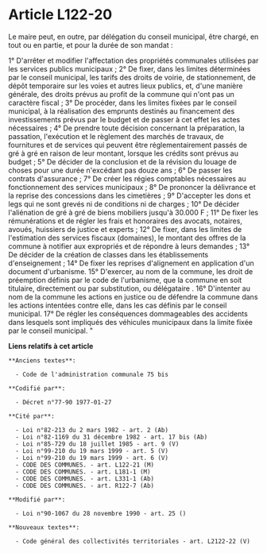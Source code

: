 # Article L122-20

Le maire peut, en outre, par délégation du conseil municipal, être chargé, en tout ou en partie, et pour la durée de son
mandat :

1° D'arrêter et modifier l'affectation des propriétés communales utilisées par les services publics municipaux ;        2° De
fixer, dans les limites déterminées par le conseil municipal, les tarifs des droits de voirie, de stationnement, de dépôt
temporaire sur les voies et autres lieux publics, et, d'une manière générale, des droits prévus au profit de la commune qui
n'ont pas un caractère fiscal ;        3° De procéder, dans les limites fixées par le conseil municipal, à la réalisation des
emprunts destinés au financement des investissements prévus par le budget et de passer à cet effet les actes nécessaires ;
4° De prendre toute décision concernant la préparation, la passation, l'exécution et le règlement des marchés de travaux, de
fournitures et de services qui peuvent être réglementairement passés de gré à gré en raison de leur montant, lorsque les
crédits sont prévus au budget ;        5° De décider de la conclusion et de la révision du louage de choses pour une durée
n'excédant pas douze ans ;        6° De passer les contrats d'assurance ;        7° De créer les régies comptables
nécessaires au fonctionnement des services municipaux ;        8° De prononcer la délivrance et la reprise des concessions
dans les cimetières ;        9° D'accepter les dons et legs qui ne sont grevés ni de conditions ni de charges ;        10° De
décider l'aliénation de gré à gré de biens mobiliers jusqu'à 30.000 F ;        11° De fixer les rémunérations et de régler
les frais et honoraires des avocats, notaires, avoués, huissiers de justice et experts ;        12° De fixer, dans les
limites de l'estimation des services fiscaux (domaines), le montant des offres de la commune à notifier aux expropriés et de
répondre à leurs demandes ;        13° De décider de la création de classes dans les établissements d'enseignement ;
14° De fixer les reprises d'alignement en application d'un document d'urbanisme.        15° D'exercer, au nom de la commune,
les droit de préemption définis par le code de l'urbanisme, que la commune en soit titulaire, directement  ou par
substitution, ou délégataire .        16° D'intenter au nom de la commune les actions en justice ou de défendre  la commune
dans les actions intentées contre elle, dans les cas définis par le conseil municipal.        17° De régler les conséquences
dommageables des accidents dans lesquels sont impliqués des véhicules municipaux dans la limite fixée par le conseil
municipal. "

**Liens relatifs à cet article**

	**Anciens textes**:

	  - Code de l'administration communale 75 bis

	**Codifié par**:

	  - Décret n°77-90 1977-01-27

	**Cité par**:

	  - Loi n°82-213 du 2 mars 1982 - art. 2 (Ab)
	  - Loi n°82-1169 du 31 décembre 1982 - art. 17 bis (Ab)
	  - Loi n°85-729 du 18 juillet 1985 - art. 9 (V)
	  - Loi n°99-210 du 19 mars 1999 - art. 5 (V)
	  - Loi n°99-210 du 19 mars 1999 - art. 6 (V)
	  - CODE DES COMMUNES. - art. L122-21 (M)
	  - CODE DES COMMUNES. - art. L181-1 (M)
	  - CODE DES COMMUNES. - art. L331-1 (Ab)
	  - CODE DES COMMUNES. - art. R122-7 (Ab)

	**Modifié par**:

	  - Loi n°90-1067 du 28 novembre 1990 - art. 25 ()

	**Nouveaux textes**:

	  - Code général des collectivités territoriales - art. L2122-22 (V)
